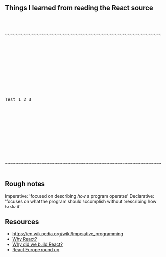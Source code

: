 Things I learned from reading the React source
----------------------------------------------

<pre>



~~~~~~~~~~~~~~~~~~~~~~~~~~~~~~~~~~~~~~~~~~~~~~~~~~~~~~~~~~~~~~~~~~~~~~~~~~~~~~~~~~~~~~~~~~~~~~~~~~~~~~~~~~~~~~












Test 1 2 3












~~~~~~~~~~~~~~~~~~~~~~~~~~~~~~~~~~~~~~~~~~~~~~~~~~~~~~~~~~~~~~~~~~~~~~~~~~~~~~~~~~~~~~~~~~~~~~~~~~~~~~~~~~~~~~

</pre>


## Rough notes

Imperative: 'focused on describing _how_ a program operates'
Declarative: 'focuses on what the program should accomplish without prescribing how to do it'



## Resources

- https://en.wikipedia.org/wiki/Imperative_programming
- [Why React?](http://facebook.github.io/react/docs/why-react.html)
- [Why did we build React?](http://facebook.github.io/react/blog/2013/06/05/why-react.html)
- [React Europe round up](http://facebook.github.io/react/blog/2015/08/13/reacteurope-roundup.html)
